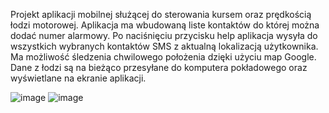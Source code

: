 Projekt aplikacji mobilnej służącej do sterowania kursem oraz prędkością łodzi motorowej. Aplikacja ma wbudowaną liste kontaktów do której można dodać numer alarmowy. Po naciśnięciu przycisku help aplikacja wysyła do wszystkich wybranych kontaktów SMS z aktualną lokalizacją użytkownika. Ma możliwość śledzenia chwilowego położenia dzięki użyciu map Google. Dane z łodzi są na bieżąco przesyłane do komputera pokładowego oraz wyświetlane na ekranie aplikacji.

![image](https://user-images.githubusercontent.com/94014639/224508692-15e56e5d-2e2b-4602-87f7-633f21717b0b.png)
![image](https://user-images.githubusercontent.com/94014639/224508729-2aecdb9d-456d-45cc-a2aa-3e2657cfa5d5.png)
